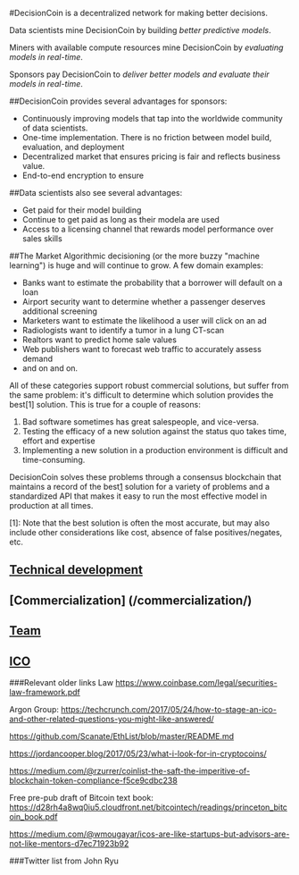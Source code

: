 #DecisionCoin is a decentralized network for making better decisions. 

Data scientists mine DecisionCoin by building *better predictive models*. 

Miners with available compute resources mine DecisionCoin by *evaluating models in real-time*.

Sponsors pay DecisionCoin to *deliver better models and evaluate their models in real-time*.


##DecisionCoin provides several advantages for sponsors:
* Continuously improving models that tap into the worldwide community of data scientists.
* One-time implementation. There is no friction between model build, evaluation, and deployment
* Decentralized market that ensures pricing is fair and reflects business value.
* End-to-end encryption to ensure 

##Data scientists also see several advantages:
* Get paid for their model building 
* Continue to get paid as long as their modela are used
* Access to a licensing channel that rewards model performance over sales skills


##The Market
Algorithmic decisioning (or the more buzzy "machine learning") is huge and will continue to grow. A few domain examples: 
 
* Banks want to estimate the probability that a borrower will default on a loan
* Airport security want to determine whether a passenger deserves additional screening
* Marketers want to estimate the likelihood a user will click on an ad
* Radiologists want to identify a tumor in a lung CT-scan
* Realtors want to predict home sale values
* Web publishers want to forecast web traffic to accurately assess demand
* and on and on. 

All of these categories support robust commercial solutions, but suffer from the same problem: it's difficult to determine which solution provides the best[1] solution. This is true for a couple of reasons:
1. Bad software sometimes has great salespeople, and vice-versa.
2. Testing the efficacy of a new solution against the status quo takes time, effort and expertise
3. Implementing a new solution in a production environment is difficult and time-consuming. 
 
DecisionCoin solves these problems through a consensus blockchain that maintains a record of the best[1](#1) solution for a variety of problems and a standardized API that makes it easy to run the most effective model in production at all times.   

[1]: Note that the best solution is often the most accurate, but may also include other considerations like cost, absence of false positives/negates, etc.  


## [Technical development](/team/)
## [Commercialization] (/commercialization/)
## [Team](/team/)
## [ICO](/ico/)


###Relevant older links
Law  https://www.coinbase.com/legal/securities-law-framework.pdf

Argon Group: https://techcrunch.com/2017/05/24/how-to-stage-an-ico-and-other-related-questions-you-might-like-answered/

https://github.com/Scanate/EthList/blob/master/README.md

https://jordancooper.blog/2017/05/23/what-i-look-for-in-cryptocoins/

https://medium.com/@rzurrer/coinlist-the-saft-the-imperitive-of-blockchain-token-compliance-f5ce9cdbc238

Free pre-pub draft of Bitcoin text book:
https://d28rh4a8wq0iu5.cloudfront.net/bitcointech/readings/princeton_bitcoin_book.pdf


https://medium.com/@wmougayar/icos-are-like-startups-but-advisors-are-not-like-mentors-d7ec71923b92

###Twitter list from John Ryu
